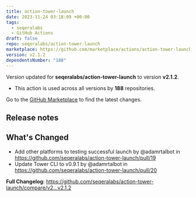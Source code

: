 ```yaml
---
title: action-tower-launch
date: 2023-11-24 03:18:09 +00:00
tags:
  - seqeralabs
  - GitHub Actions
draft: false
repo: seqeralabs/action-tower-launch
marketplace: https://github.com/marketplace/actions/action-tower-launch
version: v2.1.2
dependentsNumber: "188"
---
```



Version updated for **seqeralabs/action-tower-launch** to version **v2.1.2**.
- This action is used across all versions by **188** repositories.

Go to the [GitHub Marketplace](https://github.com/marketplace/actions/action-tower-launch) to find the latest changes.

## Release notes

## What's Changed
* Add other platforms to testing successful launch by @adamrtalbot in https://github.com/seqeralabs/action-tower-launch/pull/19
* Update Tower CLI to v0.9.1 by @adamrtalbot in https://github.com/seqeralabs/action-tower-launch/pull/20


**Full Changelog**: https://github.com/seqeralabs/action-tower-launch/compare/v2...v2.1.2
